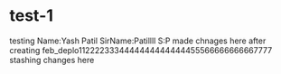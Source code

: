 # test-1
testing
Name:Yash Patil
SirName:Patillll
S:P
made chnages here after creating feb_deplo1122223334444444444444455566666666667777
stashing changes here
